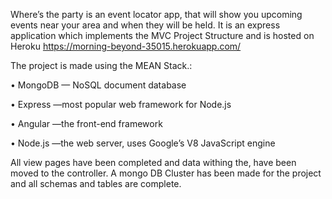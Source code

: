 Where’s the party is an event locator app, that will show you upcoming events near your area and when they will be held. It is an express application which implements the MVC Project Structure and is hosted on Heroku https://morning-beyond-35015.herokuapp.com/  

The project is made using the MEAN Stack.: 

•	MongoDB — NoSQL document database 

•	Express —most popular web framework for Node.js 

•	Angular —the front-end framework 

•	Node.js —the web server, uses Google’s V8 JavaScript engine 

All view pages have been completed and data withing the, have been moved to the controller. A mongo DB Cluster has been made for the project and all schemas and tables are complete.  
